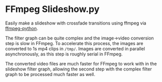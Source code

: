 # FFmpeg Slideshow.py

Easily make a slideshow with crossfade transitions using ffmpeg via [ffmpeg-python](https://github.com/kkroening/ffmpeg-python).

The filter graph can be quite complex and the image->video conversion step is slow in FFmpeg.
To accelerate this process, the images are converted to 1s mp4 clips in `/tmp/`. Images are
converted in parallel asynchronously, as this step is roughly serial in FFmpeg.

The converted video files are much faster for FFmpeg to work with in the slideshow filter
graph, allowing the second step with the complex filter graph to be processed much faster as well.

